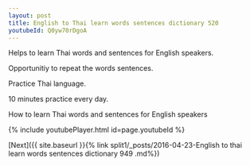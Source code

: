 ```yaml
---
layout: post
title: English to Thai learn words sentences dictionary 520 
youtubeId: Q0yw70rDgoA
---
```

 
 
Helps to learn Thai words and sentences for English speakers.

Opportunitiy to repeat the words sentences. 

Practice Thai language. 
 
10 minutes practice every day. 
 
How to learn Thai words and sentences for English speakers 
 
{% include youtubePlayer.html id=page.youtubeId %}
 
 
[Next]({{ site.baseurl }}{% link  split1/_posts/2016-04-23-English to thai learn words sentences dictionary 949 .md%})
 
